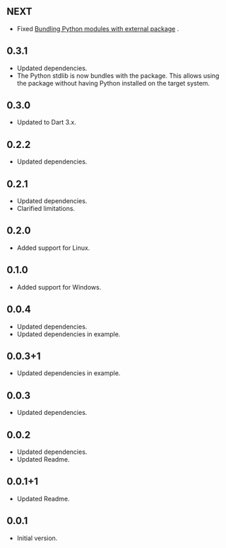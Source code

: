 ## NEXT

- Fixed
  [Bundling Python modules with external package](https://github.com/IVLIVS-III/dart_python_ffi/issues/10)
  .

## 0.3.1

- Updated dependencies.
- The Python stdlib is now bundles with the package. This allows using the package without having
  Python installed on the target system.

## 0.3.0

- Updated to Dart 3.x.

## 0.2.2

- Updated dependencies.

## 0.2.1

- Updated dependencies.
- Clarified limitations.

## 0.2.0

- Added support for Linux.

## 0.1.0

- Added support for Windows.

## 0.0.4

- Updated dependencies.
- Updated dependencies in example.

## 0.0.3+1

- Updated dependencies in example.

## 0.0.3

- Updated dependencies.

## 0.0.2

- Updated dependencies.
- Updated Readme.

## 0.0.1+1

- Updated Readme.

## 0.0.1

- Initial version.
